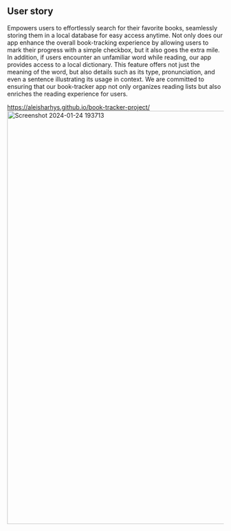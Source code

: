 

## User story

Empowers users to effortlessly search for their favorite books, seamlessly storing them in a local database for easy access anytime. Not only does our app enhance the overall book-tracking experience by allowing users to mark their progress with a simple checkbox, but it also goes the extra mile.
In addition, if users encounter an unfamiliar word while reading, our app provides access to a local dictionary. This feature offers not just the meaning of the word, but also details such as its type, pronunciation, and even a sentence illustrating its usage in context. We are committed to ensuring that our book-tracker app not only organizes reading lists but also enriches the reading experience for users.










https://aleisharhys.github.io/book-tracker-project/
<img width="960" alt="Screenshot 2024-01-24 193713" src="https://github.com/aleisharhys/book-tracker-project/assets/147520136/7a512b78-04c2-460b-9a6f-c88e7ce825c9">
